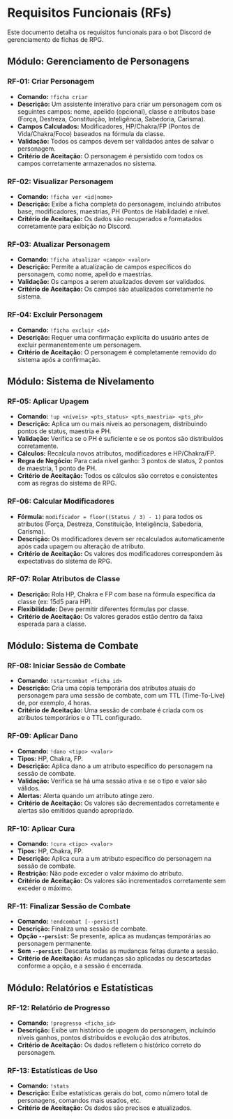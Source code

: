 # Requisitos Funcionais (RFs)

Este documento detalha os requisitos funcionais para o bot Discord de gerenciamento de fichas de RPG.

## Módulo: Gerenciamento de Personagens

### RF-01: Criar Personagem
- **Comando:** `!ficha criar`
- **Descrição:** Um assistente interativo para criar um personagem com os seguintes campos: nome, apelido (opcional), classe e atributos base (Força, Destreza, Constituição, Inteligência, Sabedoria, Carisma).
- **Campos Calculados:** Modificadores, HP/Chakra/FP (Pontos de Vida/Chakra/Foco) baseados na fórmula da classe.
- **Validação:** Todos os campos devem ser validados antes de salvar o personagem.
- **Critério de Aceitação:** O personagem é persistido com todos os campos corretamente armazenados no sistema.

### RF-02: Visualizar Personagem
- **Comando:** `!ficha ver <id|nome>`
- **Descrição:** Exibe a ficha completa do personagem, incluindo atributos base, modificadores, maestrias, PH (Pontos de Habilidade) e nível.
- **Critério de Aceitação:** Os dados são recuperados e formatados corretamente para exibição no Discord.

### RF-03: Atualizar Personagem
- **Comando:** `!ficha atualizar <campo> <valor>`
- **Descrição:** Permite a atualização de campos específicos do personagem, como nome, apelido e maestrias.
- **Validação:** Os campos a serem atualizados devem ser validados.
- **Critério de Aceitação:** Os campos são atualizados corretamente no sistema.

### RF-04: Excluir Personagem
- **Comando:** `!ficha excluir <id>`
- **Descrição:** Requer uma confirmação explícita do usuário antes de excluir permanentemente um personagem.
- **Critério de Aceitação:** O personagem é completamente removido do sistema após a confirmação.

## Módulo: Sistema de Nivelamento

### RF-05: Aplicar Upagem
- **Comando:** `!up <níveis> <pts_status> <pts_maestria> <pts_ph>`
- **Descrição:** Aplica um ou mais níveis ao personagem, distribuindo pontos de status, maestria e PH.
- **Validação:** Verifica se o PH é suficiente e se os pontos são distribuídos corretamente.
- **Cálculos:** Recalcula novos atributos, modificadores e HP/Chakra/FP.
- **Regra de Negócio:** Para cada nível ganho: 3 pontos de status, 2 pontos de maestria, 1 ponto de PH.
- **Critério de Aceitação:** Todos os cálculos são corretos e consistentes com as regras do sistema de RPG.

### RF-06: Calcular Modificadores
- **Fórmula:** `modificador = floor((Status / 3) - 1)` para todos os atributos (Força, Destreza, Constituição, Inteligência, Sabedoria, Carisma).
- **Descrição:** Os modificadores devem ser recalculados automaticamente após cada upagem ou alteração de atributo.
- **Critério de Aceitação:** Os valores dos modificadores correspondem às expectativas do sistema de RPG.

### RF-07: Rolar Atributos de Classe
- **Descrição:** Rola HP, Chakra e FP com base na fórmula específica da classe (ex: 15d5 para HP).
- **Flexibilidade:** Deve permitir diferentes fórmulas por classe.
- **Critério de Aceitação:** Os valores gerados estão dentro da faixa esperada para a classe.

## Módulo: Sistema de Combate

### RF-08: Iniciar Sessão de Combate
- **Comando:** `!startcombat <ficha_id>`
- **Descrição:** Cria uma cópia temporária dos atributos atuais do personagem para uma sessão de combate, com um TTL (Time-To-Live) de, por exemplo, 4 horas.
- **Critério de Aceitação:** Uma sessão de combate é criada com os atributos temporários e o TTL configurado.

### RF-09: Aplicar Dano
- **Comando:** `!dano <tipo> <valor>`
- **Tipos:** HP, Chakra, FP.
- **Descrição:** Aplica dano a um atributo específico do personagem na sessão de combate.
- **Validação:** Verifica se há uma sessão ativa e se o tipo e valor são válidos.
- **Alertas:** Alerta quando um atributo atinge zero.
- **Critério de Aceitação:** Os valores são decrementados corretamente e alertas são emitidos quando apropriado.

### RF-10: Aplicar Cura
- **Comando:** `!cura <tipo> <valor>`
- **Tipos:** HP, Chakra, FP.
- **Descrição:** Aplica cura a um atributo específico do personagem na sessão de combate.
- **Restrição:** Não pode exceder o valor máximo do atributo.
- **Critério de Aceitação:** Os valores são incrementados corretamente sem exceder o máximo.

### RF-11: Finalizar Sessão de Combate
- **Comando:** `!endcombat [--persist]`
- **Descrição:** Finaliza uma sessão de combate.
- **Opção `--persist`:** Se presente, aplica as mudanças temporárias ao personagem permanente.
- **Sem `--persist`:** Descarta todas as mudanças feitas durante a sessão.
- **Critério de Aceitação:** As mudanças são aplicadas ou descartadas conforme a opção, e a sessão é encerrada.

## Módulo: Relatórios e Estatísticas

### RF-12: Relatório de Progresso
- **Comando:** `!progresso <ficha_id>`
- **Descrição:** Exibe um histórico de upagem do personagem, incluindo níveis ganhos, pontos distribuídos e evolução dos atributos.
- **Critério de Aceitação:** Os dados refletem o histórico correto do personagem.

### RF-13: Estatísticas de Uso
- **Comando:** `!stats`
- **Descrição:** Exibe estatísticas gerais do bot, como número total de personagens, comandos mais usados, etc.
- **Critério de Aceitação:** Os dados são precisos e atualizados.